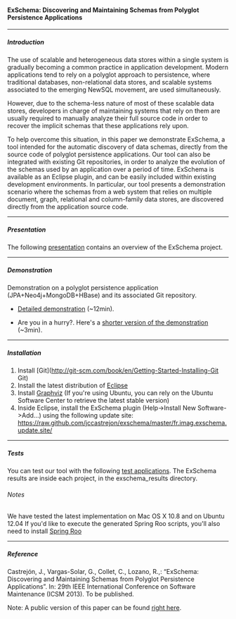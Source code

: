 #### ExSchema: Discovering and Maintaining Schemas from Polyglot Persistence Applications ####
* * *

##### Introduction #####
The use of scalable and heterogeneous data stores within a single system is gradually becoming a common practice in application development. Modern applications tend to rely on a polyglot approach to persistence, where traditional databases, non-relational data stores, and scalable systems associated to the emerging NewSQL movement, are used simultaneously.

However, due to the schema-less nature of most of these scalable data stores, developers in charge of maintaining systems that rely on them are usually required to manually analyze their full source code in order to recover the implicit schemas that these applications rely upon.

To help overcome this situation, in this paper we demonstrate ExSchema, a tool intended for the automatic discovery of data schemas, directly from the source code of polyglot persistence applications. Our tool can also be integrated with existing Git repositories, in order to analyze the evolution of the schemas used by an application over a period of time. ExSchema is available as an Eclipse plugin, and can be easily included within existing development environments. In particular, our tool presents a demonstration scenario where the schemas from a web system that relies on multiple document, graph, relational and column-family data stores, are discovered directly from the application source code.
- - - - 

##### Presentation #####
The following [presentation](http://www.slideshare.net/jccastrejon/exschema-16835399) contains an overview of the ExSchema project.
- - - - 

##### Demonstration #####
Demonstration on a polyglot persistence application (JPA+Neo4j+MongoDB+HBase) and its associated Git repository.

* [Detailed demonstration](http://www.youtube.com/watch?feature=player_embedded&v=2VuIJOkoZrg) (~12min).

* Are you in a hurry?. Here's a [shorter version of the demonstration](http://www.youtube.com/watch?feature=player_embedded&v=h-fFmbT_btk) (~3min).

- - - - 

##### Installation #####
1. Install [Git](http://git-scm.com/book/en/Getting-Started-Installing-Git Git)
1. Install the latest distribution of [Eclipse](http://www.eclipse.org/downloads/)
2. Install [Graphviz](http://www.graphviz.org/Download..php) (If you're using Ubuntu, you can rely on the Ubuntu Software Center to retrieve the latest stable version)
3. Inside Eclipse, install the ExSchema plugin (Help->Install New Software->Add...) using the following update site: https://raw.github.com/jccastrejon/exschema/master/fr.imag.exschema.update.site/

- - - - 

##### Tests #####
You can test our tool with the following [test applications](http://exschema.googlecode.com/files/ExSchema-tests-0.1.5.zip). The ExSchema results are inside each project, in the exschema_results directory.

###### Notes ######
We have tested the latest implementation on Mac OS X 10.8 and on Ubuntu 12.04
If you'd like to execute the generated Spring Roo scripts, you'll also need to install [Spring Roo](http://www.springsource.org/spring-roo)
- - - - 

##### Reference #####
Castrejón, J., Vargas-Solar, G., Collet, C., Lozano, R.,: “ExSchema: Discovering and Maintaining Schemas from Polyglot Persistence Applications”. In: 29th IEEE International Conference on Software Maintenance (ICSM 2013). To be published.

Note: A public version of this paper can be found [right here](https://exschema.googlecode.com/files/ExSchema-icsm.pdf).
